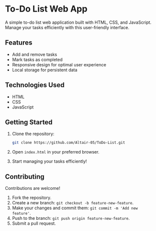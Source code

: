 # To-Do List Web App

A simple to-do list web application built with HTML, CSS, and JavaScript. Manage your tasks efficiently with this user-friendly interface.


## Features

- Add and remove tasks
- Mark tasks as completed
- Responsive design for optimal user experience
- Local storage for persistent data

## Technologies Used

- HTML
- CSS
- JavaScript

## Getting Started

1. Clone the repository:

    ```bash
    git clone https://github.com/Altair-05/ToDo-List.git
    ```
2. Open `index.html` in your preferred browser.
3. Start managing your tasks efficiently!

## Contributing
Contributions are welcome!
1. Fork the repository.
2. Create a new branch: `git checkout -b feature-new-feature`.
3. Make your changes and commit them: `git commit -m 'Add new feature'`.
4. Push to the branch: `git push origin feature-new-feature`.
5. Submit a pull request.
